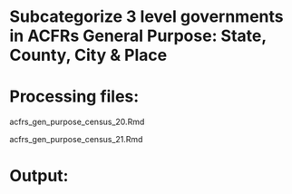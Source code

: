 # Subcategorize 3 level governments in ACFRs General Purpose: State, County, City & Place

# Processing files: 

acfrs_gen_purpose_census_20.Rmd

acfrs_gen_purpose_census_21.Rmd

# Output: 

